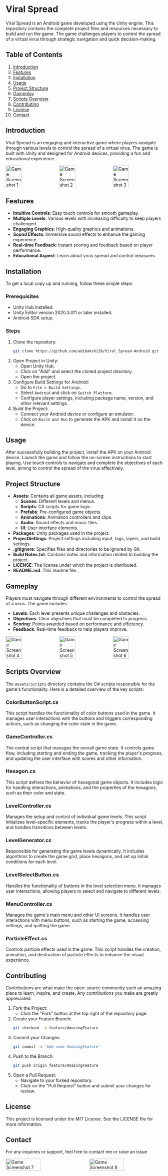 # Viral Spread

Viral Spread is an Android game developed using the Unity engine. This repository contains the complete project files and resources necessary to build and run the game. The game challenges players to control the spread of a virtual virus through strategic navigation and quick decision-making.

## Table of Contents
1. [Introduction](#introduction)
2. [Features](#features)
3. [Installation](#installation)
4. [Usage](#usage)
5. [Project Structure](#project-structure)
6. [Gameplay](#gameplay)
7. [Scripts Overview](#scripts-overview)
8. [Contributing](#contributing)
9. [License](#license)
10. [Contact](#contact)

## Introduction

Viral Spread is an engaging and interactive game where players navigate through various levels to control the spread of a virtual virus. The game is built with Unity and designed for Android devices, providing a fun and educational experience.

<div style="display: flex; justify-content: space-between;">
  <img src="Game%20Screenshot/VS1.jpg" alt="Game Screenshot 1" style="width: 32%;">
  <img src="Game%20Screenshot/VS2.jpg" alt="Game Screenshot 2" style="width: 32%;">
  <img src="Game%20Screenshot/VS3.jpg" alt="Game Screenshot 3" style="width: 32%;">
</div>

## Features
- **Intuitive Controls**: Easy touch controls for smooth gameplay.
- **Multiple Levels**: Various levels with increasing difficulty to keep players challenged.
- **Engaging Graphics**: High-quality graphics and animations.
- **Sound Effects**: Immersive sound effects to enhance the gaming experience.
- **Real-time Feedback**: Instant scoring and feedback based on player performance.
- **Educational Aspect**: Learn about virus spread and control measures.

## Installation

To get a local copy up and running, follow these simple steps:

### Prerequisites
- Unity Hub installed.
- Unity Editor version 2020.3.0f1 or later installed.
- Android SDK setup.

### Steps
1. Clone the repository:
    ```sh
    git clone https://github.com/adibakshi28/Viral_Spread-Android.git
    ```
2. Open Project in Unity:
    - Open Unity Hub.
    - Click on "Add" and select the cloned project directory.
    - Open the project.
3. Configure Build Settings for Android:
    - Go to `File > Build Settings`.
    - Select `Android` and click on `Switch Platform`.
    - Configure player settings, including package name, version, and other relevant settings.
4. Build the Project:
    - Connect your Android device or configure an emulator.
    - Click on `Build and Run` to generate the APK and install it on the device.

## Usage

After successfully building the project, install the APK on your Android device. Launch the game and follow the on-screen instructions to start playing. Use touch controls to navigate and complete the objectives of each level, aiming to control the spread of the virus effectively.

## Project Structure
- **Assets**: Contains all game assets, including:
    - **Scenes**: Different levels and menus.
    - **Scripts**: C# scripts for game logic.
    - **Prefabs**: Pre-configured game objects.
    - **Animations**: Animation controllers and clips.
    - **Audio**: Sound effects and music files.
    - **UI**: User interface elements.
- **Packages**: Unity packages used in the project.
- **ProjectSettings**: Project settings including input, tags, layers, and build settings.
- **.gitignore**: Specifies files and directories to be ignored by Git.
- **Build Notes.txt**: Contains notes and information related to building the project.
- **LICENSE**: The license under which the project is distributed.
- **README.md**: This readme file.

## Gameplay

Players must navigate through different environments to control the spread of a virus. The game includes:
- **Levels**: Each level presents unique challenges and obstacles.
- **Objectives**: Clear objectives that must be completed to progress.
- **Scoring**: Points awarded based on performance and efficiency.
- **Feedback**: Real-time feedback to help players improve.

<div style="display: flex; justify-content: space-between;">
  <img src="Game%20Screenshot/VS4.jpg" alt="Game Screenshot 4" style="width: 32%;">
  <img src="Game%20Screenshot/VS5.jpg" alt="Game Screenshot 5" style="width: 32%;">
  <img src="Game%20Screenshot/VS6.jpg" alt="Game Screenshot 6" style="width: 32%;">
</div>

## Scripts Overview

The `Assets/Scripts` directory contains the C# scripts responsible for the game's functionality. Here is a detailed overview of the key scripts:

### ColorButtonScript.cs
This script handles the functionality of color buttons used in the game. It manages user interactions with the buttons and triggers corresponding actions, such as changing the color state in the game.

### GameController.cs
The central script that manages the overall game state. It controls game flow, including starting and ending the game, tracking the player's progress, and updating the user interface with scores and other information.

### Hexagon.cs
This script defines the behavior of hexagonal game objects. It includes logic for handling interactions, animations, and the properties of the hexagons, such as their color and state.

### LevelController.cs
Manages the setup and control of individual game levels. This script initializes level-specific elements, tracks the player's progress within a level, and handles transitions between levels.

### LevelGenerator.cs
Responsible for generating the game levels dynamically. It includes algorithms to create the game grid, place hexagons, and set up initial conditions for each level.

### LevelSelectButton.cs
Handles the functionality of buttons in the level selection menu. It manages user interactions, allowing players to select and navigate to different levels.

### MenuController.cs
Manages the game's main menu and other UI screens. It handles user interactions with menu buttons, such as starting the game, accessing settings, and quitting the game.

### ParticleEffect.cs
Controls particle effects used in the game. This script handles the creation, animation, and destruction of particle effects to enhance the visual experience.

## Contributing

Contributions are what make the open-source community such an amazing place to learn, inspire, and create. Any contributions you make are greatly appreciated.

1. Fork the Project:
    - Click the "Fork" button at the top right of the repository page.
2. Create your Feature Branch:
    ```sh
    git checkout -b feature/AmazingFeature
    ```
3. Commit your Changes:
    ```sh
    git commit -m 'Add some AmazingFeature'
    ```
4. Push to the Branch:
    ```sh
    git push origin feature/AmazingFeature
    ```
5. Open a Pull Request:
    - Navigate to your forked repository.
    - Click on the "Pull Request" button and submit your changes for review.

## License

This project is licensed under the MIT License. See the LICENSE file for more information.

## Contact

For any inquiries or support, feel free to contact me or raise an issue

<div style="display: flex; justify-content: space-between;">
  <img src="Game%20Screenshot/VS7.jpg" alt="Game Screenshot 7" style="width: 47%;">
  <img src="Game%20Screenshot/VS8.jpg" alt="Game Screenshot 8" style="width: 47%;">
</div>
